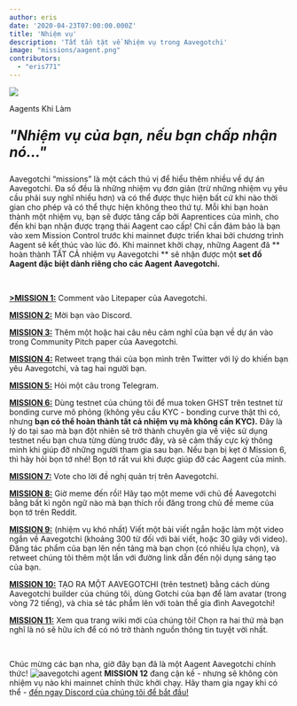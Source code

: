 ```yaml
---
author: eris
date: '2020-04-23T07:00:00.000Z'
title: 'Nhiệm vụ'
description: 'Tất tần tật về Nhiệm vụ trong Aavegotchi'
image: "missions/aagent.png"
contributors:
  - "eris771"
---
```


<div class="headerImageContainer">
<img src="/missions/aagent.png" class="headerImage">
<p class="headerImageText">Aagents Khi Làm</p>
</div>

<p style="font-size:25px; font-style: italic;"><b>"Nhiệm vụ của bạn, nếu bạn chấp nhận nó..."</b></p>

Aavegotchi “missions” là một cách thú vị để hiểu thêm nhiều về dự án Aavegotchi. Đa số đều là những nhiệm vụ đơn giản (trừ những nhiệm vụ yêu cầu phải suy nghĩ nhiều hơn) và có thể được thực hiện bất cứ khi nào thời gian cho phép và có thể thực hiện không theo thứ tự. Mỗi khi bạn hoàn thành một nhiệm vụ, bạn sẽ được tăng cấp bởi Aaprentices của mình, cho đến khi bạn nhận được trạng thái Aagent cao cấp! Chỉ cần đảm bảo là bạn vào xem Mission Control trước khi mainnet được triển khai bởi chương trình Aagent sẽ kết thúc vào lúc đó. Khi mainnet khởi chạy, những Aagent đã ** hoàn thành TẤT CẢ nhiệm vụ Aavegotchi ** sẽ nhận được một **set đồ Aagent đặc biệt dành riêng cho các Aagent Aavegotchi.**

&nbsp;


[**>MISSION 1:**](https://aavegotchi.medium.com/aavegotchi-community-update-3-4d733e8275e) Comment vào Litepaper của Aavegotchi.

[**MISSION 2:**](https://aavegotchi.medium.com/aavegotchi-community-update-4-1744633c3fc4) Mời bạn vào Discord.

[**MISSION 3:**](https://aavegotchi.medium.com/aavegotchi-community-update-5-39d240b3bd13) Thêm một hoặc hai câu nêu cảm nghĩ của bạn về dự án vào trong Community Pitch paper của Aavegotchi.

[**MISSION 4:**](https://aavegotchi.medium.com/aavegotchi-community-update-6-ecece9ba73de) Retweet trạng thái của bọn mình trên Twitter với lý do khiến bạn yêu Aavegotchi, và tag hai người bạn.

[**MISSION 5:**](https://aavegotchi.medium.com/aavegotchi-community-update-7-a8f1ce2b297d) Hỏi một câu trong Telegram.

[**MISSION 6:**](https://aavegotchi.medium.com/aavegotchi-community-update-8-8e2bcba353b9) Dùng testnet của chúng tôi để mua token GHST trên testnet từ bonding curve mô phỏng (không yêu cầu KYC - bonding curve thật thì có, nhưng **bạn có thể hoàn thành tất cả nhiệm vụ mà không cần KYC).** Đây là lý do tại sao mà bạn đột nhiên sẽ trở thành chuyên gia về việc sử dụng testnet nếu bạn chưa từng dùng trước đây, và sẽ cảm thấy cực kỳ thông minh khi giúp đỡ những người tham gia sau bạn. Nếu bạn bị kẹt ở Mission 6, thì hãy hỏi bọn tớ nhé! Bọn tớ rất vui khi được giúp đỡ các Aagent của mình.

[**MISSION 7:**](https://aavegotchi.medium.com/aavegotchi-community-update-9-3c297c4ae645) Vote cho lời đề nghị quản trị trên Aavegotchi.

[**MISSION 8:**](https://aavegotchi.medium.com/aavegotchi-community-update-10-d0b8af0df301) Giờ meme đến rồi! Hãy tạo một meme với chủ đề Aavegotchi bằng bất kì ngôn ngữ nào mà bạn thích rồi đăng trong chủ đề meme của bọn tớ trên Reddit.

[**MISSION 9:**](https://aavegotchi.medium.com/aavegotchi-community-update-12-7f85605e33dd) (nhiệm vụ khó nhất) Viết một bài viết ngắn hoặc làm một video ngắn về Aavegotchi (khoảng 300 từ đối với bài viết, hoặc 30 giây với video). Đăng tác phẩm của bạn lên nền tảng mà bạn chọn (có nhiều lựa chọn), và retweet chúng tôi thêm một lần với đường link dẫn đến nội dụng sáng tạo của bạn.

[**MISSION 10:**](https://aavegotchi.medium.com/aavegotchi-dev-update-3-mission-10-46bd59837936) TẠO RA MỘT AAVEGOTCHI (trên testnet) bằng cách dùng Aavegotchi builder của chúng tôi, dùng Gotchi của bạn để làm avatar (trong vòng 72 tiếng), và chia sẻ tác phẩm lên với toàn thể gia đình Aavegotchi!

[**MISSION 11:**](https://aavegotchi.medium.com/aavegotchi-community-update-16-b4db0f05b44) Xem qua trang wiki mới của chúng tôi! Chọn ra hai thứ mà bạn nghĩ là nó sẽ hữu ích để có nó trở thành nguồn thông tin tuyệt vời nhất.

&nbsp;

Chúc mừng các bạn nha, giờ đây bạn đã là một Aagent Aavegotchi chính thức! <img src="/missions/tinyagent.png" alt = "aavegotchi agent" /> **MISSION 12** đang cận kề - nhưng sẽ không còn nhiệm vụ nào khi mainnet chính thức khởi chạy. Hãy tham gia ngay khi có thể - [ đến ngay Discord của chúng tôi để bắt đầu!](https://discord.com/invite/NPwnWB6)

&nbsp; &nbsp;
